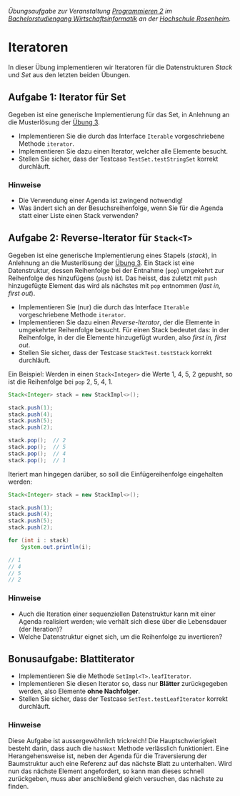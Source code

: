 _Übungsaufgabe zur Veranstaltung [Programmieren 2](https://hsro-wif-prg2.github.io) im [Bachelorstudiengang Wirtschaftsinformatik](https://www.fh-rosenheim.de/technik/informatik-mathematik/wirtschaftsinformatik-bachelor/) an der [Hochschule Rosenheim](http://www.fh-rosenheim.de)._


# Iteratoren

In dieser Übung implementieren wir Iteratoren für die Datenstrukturen _Stack_ und _Set_ aus den letzten beiden Übungen.



## Aufgabe 1: Iterator für Set

Gegeben ist eine generische Implementierung für das Set, in Anlehnung an die Musterlösung der [Übung 3](https://github.com/hsro-wif-prg2/uebung03).

- Implementieren Sie die durch das Interface `Iterable` vorgeschriebene Methode `iterator`.
- Implementieren Sie dazu einen Iterator, welcher alle Elemente besucht.
- Stellen Sie sicher, dass der Testcase `TestSet.testStringSet` korrekt durchläuft.

### Hinweise

- Die Verwendung einer Agenda ist zwingend notwendig!
- Was ändert sich an der Besuchsreihenfolge, wenn Sie für die Agenda statt einer Liste einen Stack verwenden?


## Aufgabe 2: Reverse-Iterator für `Stack<T>`

Gegeben ist eine generische Implementierung eines Stapels (_stack_), in Anlehnung an die Musterlösung der [Übung 3](https://github.com/hsro-wif-prg2/uebung03).
Ein Stack ist eine Datenstruktur, dessen Reihenfolge bei der Entnahme (`pop`) umgekehrt zur Reihenfolge des hinzufügens (`push`) ist.
Das heisst, das zuletzt mit `push` hinzugefügte Element das wird als nächstes mit `pop` entnommen (_last in, first out_).

- Implementieren Sie (nur) die durch das Interface `Iterable` vorgeschriebene Methode `iterator`.
- Implementieren Sie dazu einen _Reverse-Iterator_, der die Elemente in umgekehrter Reihenfolge besucht.
	Für einen Stack bedeutet das: in der Reihenfolge, in der die Elemente hinzugefügt wurden, also _first in, first out_.
- Stellen Sie sicher, dass der Testcase `StackTest.testStack` korrekt durchläuft.

Ein Beispiel: Werden in einen `Stack<Integer>` die Werte 1, 4, 5, 2 gepusht, so ist die Reihenfolge bei `pop` 2, 5, 4, 1.

```java
Stack<Integer> stack = new StackImpl<>();

stack.push(1);
stack.push(4);
stack.push(5);
stack.push(2);

stack.pop();  // 2
stack.pop();  // 5
stack.pop();  // 4
stack.pop();  // 1
```

Iteriert man hingegen darüber, so soll die Einfügereihenfolge eingehalten werden:

```java
Stack<Integer> stack = new StackImpl<>();

stack.push(1);
stack.push(4);
stack.push(5);
stack.push(2);

for (int i : stack)
	System.out.println(i);

// 1
// 4
// 5
// 2
```


### Hinweise

- Auch die Iteration einer sequenziellen Datenstruktur kann mit einer Agenda realisiert werden; wie verhält sich diese über die Lebensdauer (der Iteration)?
- Welche Datenstruktur eignet sich, um die Reihenfolge zu invertieren?


## Bonusaufgabe: Blattiterator

- Implementieren Sie die Methode `SetImpl<T>.leafIterator`.
- Implementieren Sie diesen Iterator so, dass nur **Blätter** zurückgegeben werden, also Elemente **ohne Nachfolger**.
- Stellen Sie sicher, dass der Testcase `SetTest.testLeafIterator` korrekt durchläuft.

### Hinweise

Diese Aufgabe ist aussergewöhnlich trickreich!
Die Hauptschwierigkeit besteht darin, dass auch die `hasNext` Methode verlässlich funktioniert.
Eine Herangehensweise ist, neben der Agenda für die Traversierung der Baumstruktur auch eine Referenz auf das nächste Blatt zu unterhalten.
Wird nun das nächste Element angefordert, so kann man dieses schnell zurückgeben, muss aber anschließend gleich versuchen, das nächste zu finden.

